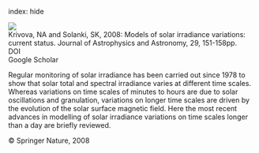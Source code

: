 index: hide

<div class="Citation">
    <div class="Citation-thumb CitationThumb-linked"  data-href="https://doi.org/10.1007/s12036-008-0018-x">
      <img src="https://static.claimspace.cloud/climate-study-static/refs/thumbs/5/Krivova_and_Solanki_2008-thumb.png" />
    </div>

  <div class="Citation-body">
    <div class="Citation-text">Krivova, NA and Solanki, SK, 2008: Models of solar irradiance variations: current status. <span class="Article-journal">Journal of Astrophysics and Astronomy, </span><span class="Article-volume">29, </span>151-158pp.</div>
    <div class="Citation-links">
      <div class="CitationLink" data-href="https://doi.org/10.1007/s12036-008-0018-x">
        <div class="CitationLink-icon CitationLink-Doi"></div>
        <div class="CitationLink-text">DOI</div>
      </div>
      <div class="CitationLink" data-href="https://scholar.google.com/scholar?q=10.1007/s12036-008-0018-x">
        <div class="CitationLink-icon CitationLink-Scholar"></div>
        <div class="CitationLink-text">Google Scholar</div>
      </div>
    </div>
  </div>
</div>

Regular monitoring of solar irradiance has been carried out since 1978 to show that solar total and spectral irradiance varies at different time scales. Whereas variations on time scales of minutes to hours are due to solar oscillations and granulation, variations on longer time scales are driven by the evolution of the solar surface magnetic field. Here the most recent advances in modelling of solar irradiance variations on time scales longer than a day are briefly reviewed.

<div class="Citation-copy">
&copy; Springer Nature, 2008
</div>